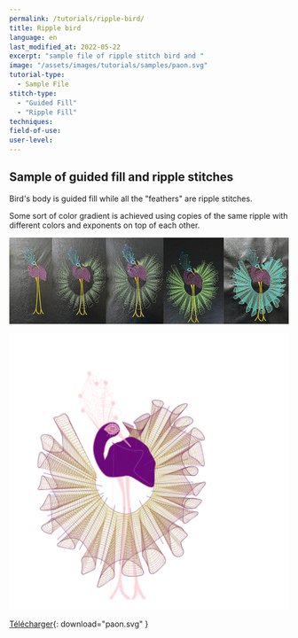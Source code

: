 ```yaml
---
permalink: /tutorials/ripple-bird/
title: Ripple bird
language: en
last_modified_at: 2022-05-22
excerpt: "sample file of ripple stitch bird and "
image: "/assets/images/tutorials/samples/paon.svg"
tutorial-type:
  - Sample File
stitch-type:
  - "Guided Fill"
  - "Ripple Fill"
techniques:
field-of-use:
user-level:
---
```

## Sample of guided fill and ripple stitches 
Bird's body is guided fill while all the "feathers" are ripple stitches.

Some sort of color gradient is achieved using copies of the same ripple with different  colors and exponents on top of each other.

![Exemple brodé](/assets/images/tutorials/tutorial-preview-images/paons.jpg)

![Exemple svg](/assets/images/tutorials/samples/paon.svg)

[Télécharger](/assets/images/tutorials/samples/paon.svg){: download="paon.svg" }
